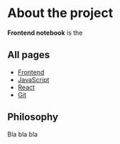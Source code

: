 # About the project

**Frontend notebook** is the <ProjectDescription/>

## All pages

* [Frontend](/frontend/)
* [JavaScript](/javascript/)
* [React](/react/)
* [Git](/git/)


## Philosophy

Bla bla bla

